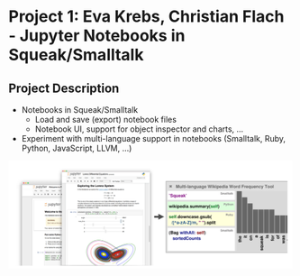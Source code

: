# Project 1: Eva Krebs, Christian Flach - Jupyter Notebooks in Squeak/Smalltalk


## Project Description

- Notebooks in Squeak/Smalltalk
  - Load and save (export) notebook files
  - Notebook UI, support for object inspector and charts, …
- Experiment with multi-language support in notebooks (Smalltalk, Ruby, Python, JavaScript, LLVM, …)

![](motivation.png)